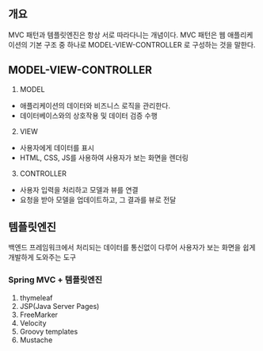 <h2 id="개요">개요</h2>
<p>MVC 패턴과 템플릿엔진은 항상 서로 따라다니는 개념이다.
MVC 패턴은 웹 애플리케이션의 기본 구조 중 하나로 MODEL-VIEW-CONTROLLER 로 구성하는 것을 말한다.</p>
<h2 id="model-view-controller">MODEL-VIEW-CONTROLLER</h2>
<ol>
<li>MODEL</li>
</ol>
<ul>
<li>애플리케이션의 데이터와 비즈니스 로직을 관리한다. </li>
<li>데이터베이스와의 상호작용 및 데이터 검증 수행</li>
</ul>
<ol start="2">
<li>VIEW</li>
</ol>
<ul>
<li>사용자에게 데이터를 표시</li>
<li>HTML, CSS, JS를 사용하여 사용자가 보는 화면을 렌더링</li>
</ul>
<ol start="3">
<li>CONTROLLER</li>
</ol>
<ul>
<li>사용자 입력을 처리하고 모델과 뷰를 연결</li>
<li>요청을 받아 모델을 업데이트하고, 그 결과를 뷰로 전달</li>
</ul>
<h2 id="템플릿엔진">템플릿엔진</h2>
<p>백엔드 프레임워크에서 처리되는 데이터를 통신없이 다루어 사용자가 보는 화면을 쉽게 개발하게 도와주는 도구</p>
<h3 id="spring-mvc--템플릿엔진">Spring MVC + 템플릿엔진</h3>
<ol>
<li>thymeleaf</li>
<li>JSP(Java Server Pages)</li>
<li>FreeMarker</li>
<li>Velocity</li>
<li>Groovy templates</li>
<li>Mustache</li>
</ol>